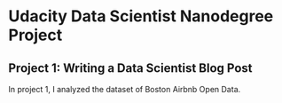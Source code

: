# Udacity Data Scientist Nanodegree Project
Project 1: Writing a Data Scientist Blog Post
-
In project 1, I analyzed the dataset of Boston Airbnb Open Data. 
